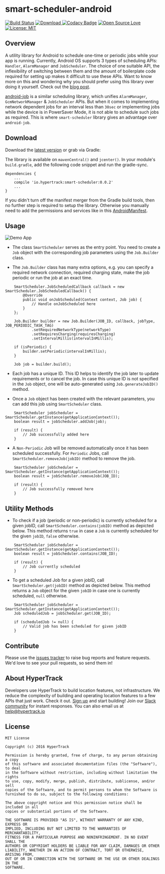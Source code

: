 # smart-scheduler-android

[![Build Status](https://travis-ci.org/hypertrack/smart-scheduler-android.svg?branch=master)](https://travis-ci.org/hypertrack/smart-scheduler-android) [ ![Download](https://api.bintray.com/packages/piyushgupta27/maven/smart-scheduler/images/download.svg) ](https://bintray.com/piyushgupta27/maven/smart-scheduler/_latestVersion) [![Codacy Badge](https://api.codacy.com/project/badge/Grade/672a8b4b2bfc4f7d86c07e22a435515a)](https://www.codacy.com/app/piyushguptaece/smart-scheduler-android?utm_source=github.com&amp;utm_medium=referral&amp;utm_content=hypertrack/smart-scheduler-android&amp;utm_campaign=Badge_Grade) [![Open Source Love](https://badges.frapsoft.com/os/v1/open-source.svg?v=103)](https://opensource.org/licenses/MIT) [![License: MIT](https://img.shields.io/badge/License-MIT-yellow.svg)](https://opensource.org/licenses/MIT)

## Overview

A utility library for Android to schedule one-time or periodic jobs while your app is running. Currently, Android OS supports 3 types of scheduling APIs: `Handler`, `AlarmManager` and `JobScheduler`. The choice of one suitable API, the inflexibility of switching between them and the amount of boilerplate code required for setting up makes it difficult to use these APIs. 
Want to know more on this and wondering why you should prefer using this library over doing it yourself. Check out the [blog post](https://blog.hypertrack.io/?p=6713). 

[android-job](https://github.com/evernote/android-job) is a similar scheduling library, which unifies `AlarmManager`, `GcmNetworkManager` & `JobScheduler` APIs. But when it comes to implementing network dependent jobs for an interval less than `30sec` or implementing jobs while the device is in PowerSaver Mode, it is not able to schedule such jobs as required. This is where `smart-scheduler` library gives an advantage over `android-job`.

## Download

Download the [latest version](https://oss.sonatype.org/content/repositories/releases/io/hypertrack/smart-scheduler/) or grab via Gradle:

The library is available on `mavenCentral()` and `jcenter()`. In your module's `build.gradle`, add the following code snippet and run the gradle-sync.

```
dependencies {
    ...
    compile 'io.hypertrack:smart-scheduler:0.0.2'
    ...
}
```

If you didn't turn off the manifest merger from the Gradle build tools, then no further step is required to setup the library. Otherwise you manually need to add the permissions and services like in this [AndroidManifest](https://github.com/hypertrack/smart-scheduler-android/blob/master/smart-scheduler/src/main/AndroidManifest.xml). 

## Usage

![Demo App](http://i.imgur.com/X53klUZ.gif?1)

* The class `SmartScheduler` serves as the entry point. You need to create a `Job` object with the corresponding job parameters using the `Job.Builder` class.

* The `Job.Builder` class has many extra options, e.g. you can specify a required network connection, required charging state, make the job periodic or run the job at an exact time.

```
	SmartScheduler.JobScheduledCallback callback = new SmartScheduler.JobScheduledCallback() {
        @Override
        public void onJobScheduled(Context context, Job job) {
            // Handle onJobScheduled here
        }
    };

    Job.Builder builder = new Job.Builder(JOB_ID, callback, jobType, JOB_PERIODIC_TASK_TAG)
            .setRequiredNetworkType(networkType)
            .setRequiresCharging(requiresCharging)
            .setIntervalMillis(intervalInMillis);

    if (isPeriodic) {
        builder.setPeriodic(intervalInMillis);
    }

    Job job = builder.build();
```

* Each job has a unique ID. This ID helps to identify the job later to update requirements or to cancel the job. In case this unique ID is not specified in the `Job` object, one will be auto-generated using `Job.generateJobID()` method.

* Once a `Job` object has been created with the relevant parameters, you can add this job using `SmartScheduler` class.

```
	SmartScheduler jobScheduler = SmartScheduler.getInstance(getApplicationContext());
    boolean result = jobScheduler.addJob(job);

    if (result) {
        // Job successfully added here
    }
```

* A `Non-Periodic` Job will be removed automatically once it has been scheduled successfully. For `Periodic` Jobs, call `SmartScheduler.removeJob(jobID)` method to remove the job.

```
	SmartScheduler jobScheduler = SmartScheduler.getInstance(getApplicationContext());
    boolean result = jobScheduler.removeJob(JOB_ID);

	if (result) {
        // Job successfully removed here
    }
``` 

## Utility Methods

* To check if a job (periodic or non-periodic) is currently scheduled for a given jobID, call `SmartScheduler.contains(jobID)` method as depicted below. This method returns `true` in case a `Job` is currently scheduled for the given `jobID`, `false` otherwise.

```
    SmartScheduler jobScheduler = SmartScheduler.getInstance(getApplicationContext());
    boolean result = jobScheduler.contains(JOB_ID);
    
	if (result) {
        // Job currently scheduled
    }    
```

* To get a scheduled Job for a given jobID, call `SmartScheduler.get(jobID)` method as depicted below. This method returns a `Job` object for the given `jobID` in case one is currently scheduled, `null` otherwise.

```
    SmartScheduler jobScheduler = SmartScheduler.getInstance(getApplicationContext());
    Job scheduledJob = jobScheduler.get(JOB_ID);
    
	if (scheduledJob != null) {
        // Valid job has been scheduled for given jobID
    }    
```

## Contribute
Please use the [issues tracker](https://github.com/hypertrack/smart-scheduler-android/issues) to raise bug reports and feature requests. We'd love to see your pull requests, so send them in!

## About HyperTrack
Developers use HyperTrack to build location features, not infrastructure. We reduce the complexity of building and operating location features to a few APIs that just work.
Check it out. [Sign up](https://dashboard.hypertrack.io/signup/) and start building! Join our [Slack community](http://slack.hypertrack.io) for instant responses. You can also email us at help@hypertrack.io

## License

```
MIT License

Copyright (c) 2016 HyperTrack

Permission is hereby granted, free of charge, to any person obtaining a copy
of this software and associated documentation files (the "Software"), to deal
in the Software without restriction, including without limitation the rights
to use, copy, modify, merge, publish, distribute, sublicense, and/or sell
copies of the Software, and to permit persons to whom the Software is
furnished to do so, subject to the following conditions:

The above copyright notice and this permission notice shall be included in all
copies or substantial portions of the Software.

THE SOFTWARE IS PROVIDED "AS IS", WITHOUT WARRANTY OF ANY KIND, EXPRESS OR
IMPLIED, INCLUDING BUT NOT LIMITED TO THE WARRANTIES OF MERCHANTABILITY,
FITNESS FOR A PARTICULAR PURPOSE AND NONINFRINGEMENT. IN NO EVENT SHALL THE
AUTHORS OR COPYRIGHT HOLDERS BE LIABLE FOR ANY CLAIM, DAMAGES OR OTHER
LIABILITY, WHETHER IN AN ACTION OF CONTRACT, TORT OR OTHERWISE, ARISING FROM,
OUT OF OR IN CONNECTION WITH THE SOFTWARE OR THE USE OR OTHER DEALINGS IN THE
SOFTWARE.
```
